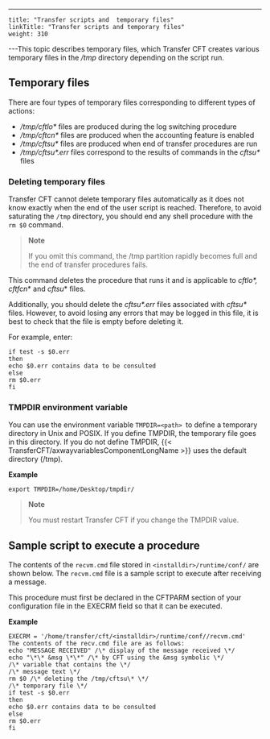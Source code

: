 ---
    title: "Transfer scripts and  temporary files"
    linkTitle: "Transfer scripts and temporary files"
    weight: 310
---This topic describes temporary files,
which Transfer CFT creates various temporary
files in the */tmp* directory depending on the script run.

## Temporary files

There are four types of temporary files corresponding to different types
of actions:

- */tmp/cftlo\**
    files are produced during the log switching procedure
- */tmp/cftcn\**
    files are produced when the accounting feature is enabled
- */tmp/cftsu\**
    files are produced when end of transfer procedures are run
- */tmp/cftsu\*.err*
    files correspond to the results of commands in the *cftsu\** files

### Deleting temporary files

Transfer CFT cannot delete temporary files automatically as it does not
know exactly when the end of the user script is reached. Therefore, to avoid saturating the `/tmp` directory, you should end any shell
procedure with the `rm $0` command.

> **Note**
>
> If you omit this command, the /tmp partition rapidly becomes
> full and the end of transfer procedures fails.

This command deletes the procedure that runs it and is applicable to
*cftlo\*, cftfcn*\* and *cftsu*\* files.

Additionally, you should delete the *cftsu\*.err* files associated with *cftsu\**
files. However, to avoid losing any errors that may
be logged in this file, it is best to check that the file is empty before
deleting it.

For example, enter:

```
if test -s $0.err
then
echo $0.err contains data to be consulted
else
rm $0.err
fi
```

### TMPDIR environment variable

You can use the environment variable `TMPDIR=<path> `to define a temporary directory in Unix and POSIX. If you define TMPDIR, the temporary file goes in this directory. If you do not define TMPDIR, {{< TransferCFT/axwayvariablesComponentLongName  >}} uses the default directory (/tmp).

****Example****

```
export TMPDIR=/home/Desktop/tmpdir/
```

> **Note**
>
> You must restart Transfer CFT if you change the TMPDIR value.

## Sample script to execute a procedure

The contents of the `recvm.cmd` file stored in `<installdir>/runtime/conf/` are
shown below. The `recvm.cmd` file is a sample script to execute
after receiving a message.

This procedure must first be declared in the CFTPARM section of your
configuration file in the EXECRM field so that it can be executed.

****Example****

```
EXECRM = '/home/transfer/cft/<installdir>/runtime/conf//recvm.cmd'
The contents of the recv.cmd file are as follows:
echo "MESSAGE RECEIVED" /\* display of the message received \*/
echo "\*\* &msg \*\*" /\* by CFT using the &msg symbolic \*/
/\* variable that contains the \*/
/\* message text \*/
rm $0 /\* deleting the /tmp/cftsu\* \*/
/\* temporary file \*/
if test -s $0.err
then
echo $0.err contains data to be consulted
else
rm $0.err
fi
```
